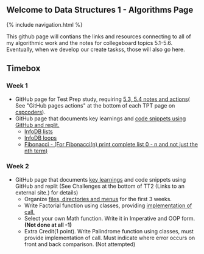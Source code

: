 ## Welcome to Data Structures 1 - Algorithms Page

{% include navigation.html %}

This github page will contians the links and resources connecting to all of my algorithmic work and the notes for collegeboard topics 5.1-5.6. Eventually, when we develop our create taskss, those will also go here. 

## Timebox 

### Week 1
- GitHub page for Test Prep study, requiring [5.3, 5.4 notes and actions](https://krishnadevl.github.io/AlgorithmsCS3/content/5-3_5-4)( See "GitHub pages actions" at the bottom of each TPT page on [cspcoders](https://cspcoders.nighthawkcodingsociety.com/)).
- GitHub page that documents key learnings and [code snippets using GitHub and replit.](https://krishnadevl.github.io/AlgorithmsCS3/content/algorthms)
  - [InfoDB lists](https://github.com/KrishnadevL/AlgorithmsCS3/blob/0283c1696f7b8ea86265085c69de32d8bc7fad35/list.py#L11-L18)
  - [InfoDB loops](https://github.com/KrishnadevL/AlgorithmsCS3/blob/0283c1696f7b8ea86265085c69de32d8bc7fad35/list.py#L11-L18)
  - [Fibonacci - (For Fibonacci(n)  print complete list 0 - n  and not just the nth term)](https://github.com/KrishnadevL/AlgorithmsCS3/blob/0283c1696f7b8ea86265085c69de32d8bc7fad35/fibonacci.py#L1-L7)

### Week 2
 - GitHub page that documents [key learnings](https://krishnadevl.github.io/AlgorithmsCS3/content/5-5_5-6) and code snippets using GitHub and replit (See Challenges at the bottom of  TT2 (Links to an external site.) for details)
    - Organize [files, directories and menus](https://github.com/KrishnadevL/AlgorithmsCS3/blob/0a70dcef59d86ddba38dae459ac1a63a097634ec/main.py#L1-L2) for the first 3 weeks. 
    - Write Factorial function using classes, providing [implementation of call.](https://github.com/KrishnadevL/AlgorithmsCS3/blob/6d607ff98bd64fcd35ce3d73cf89c14d81743b35/Code/TT2/factorial.py#L2-L8)
    - Select your own Math function. Write it in Imperative and OOP form. **(Not done at all -1)**
    - Extra Credit(1 point).  Write Palindrome function using classes, must provide implementation of call.  Must indicate where error occurs on front and back comparison. (Not attempted)

